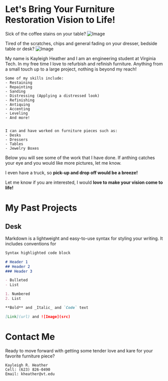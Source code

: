 # Let's Bring Your Furniture Restoration Vision to Life!

Sick of the coffee stains on your table?
![Image](https://drive.google.com/drive/folders/1IZUNiKD3KX9FxTSWdQ4zzqitr3p5Uqah)

Tired of the scratches, chips and general fading on your dresser, bedside table or desk?
![Image](https://drive.google.com/drive/folders/1IZUNiKD3KX9FxTSWdQ4zzqitr3p5Uqah)

My name is Kayleigh Heather and I am an engineering student at Virginia Tech. In my free time I love to refurbish and refinish furniture. Anything from a small touch up to a large project, nothing is beyond my reach!

```
Some of my skills include:
- Restaining
- Repainting
- Sanding
- Distressing (Applying a distressed look)
- Refinishing
- Antiquing
- Accenting
- Leveling
- And more!


I can and have worked on furniture pieces such as:
- Desks
- Dressers
- Tables
- Jewelry Boxes
```

Below you will see some of the work that I have done. If anthing catches your eye and you would like more pictures, let me know. 


I even have a truck, so **pick-up and drop off would be a breeze!**


Let me know if you are interested, I would **love to make your vision come to life!**



# My Past Projects

## Desk 

Markdown is a lightweight and easy-to-use syntax for styling your writing. It includes conventions for

```markdown
Syntax highlighted code block

# Header 1
## Header 2
### Header 3

- Bulleted
- List

1. Numbered
2. List

**Bold** and _Italic_ and `Code` text

[Link](url) and ![Image](src)
```

# Contact Me

Ready to move forward with getting some tender love and kare for your favorite furniture piece?

```
Kayleigh R. Heather
Cell: (623) 826-0490
Email: kheather@vt.edu
```
